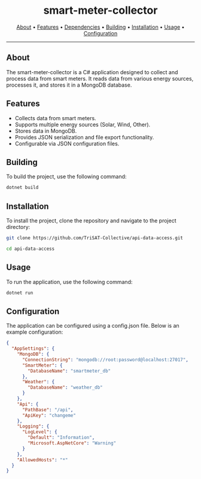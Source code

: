 <h1 align="center">smart-meter-collector</h1>

<p align="center">
  <a href="#about">About</a> •
  <a href="#features">Features</a> •
  <a href="#dependencies">Dependencies</a> •
  <a href="#building">Building</a> •
  <a href="#installation">Installation</a> •
  <a href="#usage">Usage</a> •
  <a href="#configuration">Configuration</a>
</p>

---

## About

The smart-meter-collector is a C# application designed to collect and process data from smart meters. It reads data from various energy sources, processes it, and stores it in a MongoDB database.

## Features

- Collects data from smart meters.
- Supports multiple energy sources (Solar, Wind, Other).
- Stores data in MongoDB.
- Provides JSON serialization and file export functionality.
- Configurable via JSON configuration files.


## Building


To build the project, use the following command:
```bash
dotnet build
```

## Installation

To install the project, clone the repository and navigate to the project directory:
```bash
git clone https://github.com/TriSAT-Collective/api-data-access.git
```
```bash
cd api-data-access
```

## Usage

To run the application, use the following command:
```bash
dotnet run
```

## Configuration

The application can be configured using a config.json file. Below is an example configuration:
```JSON
{
  "AppSettings": {
    "MongoDB": {
      "ConnectionString": "mongodb://root:password@localhost:27017",
      "SmartMeter": {
        "DatabaseName": "smartmeter_db"
      },
      "Weather": {
        "DatabaseName": "weather_db"
      }
    },
    "Api": {
      "PathBase": "/api",
      "ApiKey": "changeme"
    },
    "Logging": {
      "LogLevel": {
        "Default": "Information",
        "Microsoft.AspNetCore": "Warning"
      }
    },
    "AllowedHosts": "*"
  }
}
```
